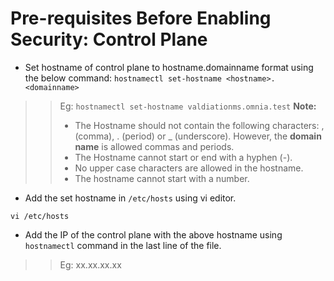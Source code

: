 # Pre-requisites Before Enabling Security: Control Plane

* Set hostname of control plane to hostname.domainname format using the below command:
`hostnamectl set-hostname <hostname>.<domainname>`
>>Eg: `hostnamectl set-hostname valdiationms.omnia.test`
>> __Note:__ 
>>	* The Hostname should not contain the following characters: , (comma), \. (period) or _ (underscore). However, the **domain name** is allowed commas and periods. 
>>	* The Hostname cannot start or end with a hyphen (-).
>>	* No upper case characters are allowed in the hostname.
>>	* The hostname cannot start with a number.

* Add the set hostname in `/etc/hosts` using vi editor.

`vi /etc/hosts`

* Add the IP of the control plane with the above hostname using `hostnamectl` command in the last line of the file.
>> Eg: xx.xx.xx.xx <hostname>
